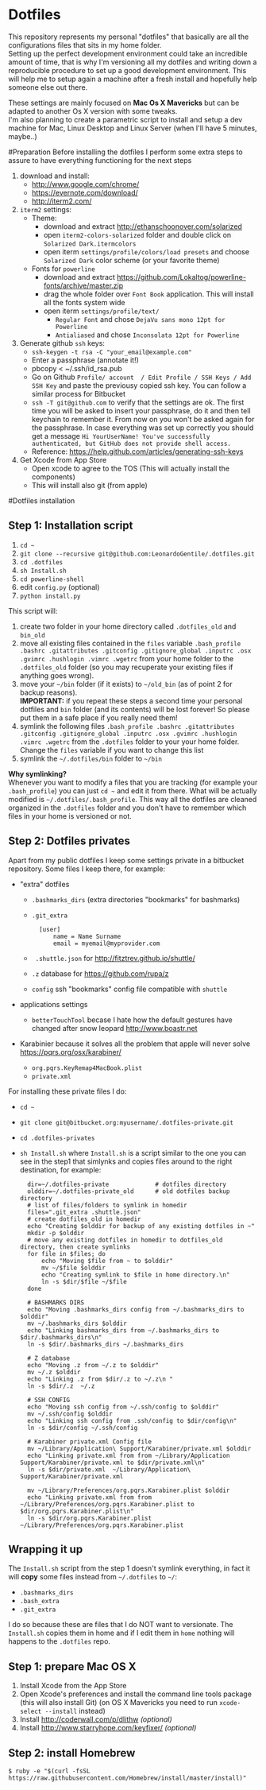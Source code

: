 # Dotfiles

This repository represents my personal "dotfiles" that basically are all the configurations files  that sits in my home folder.   
Setting up the perfect development environment could take an incredible amount of time, that is why I'm versioning all my dotfiles and writing down a reproducible  procedure to set up a good development environment. This will help me to setup again a machine after a fresh install and hopefully help someone else out there. 

These settings are mainly focused on __Mac Os X Mavericks__ but can be adapted to another Os X version with some tweaks.   
I'm also planning to create a parametric script to install and setup a dev machine for Mac, Linux Desktop and Linux Server (when I'll have 5 minutes, maybe..)

#Preparation 
Before installing the dotfiles I perform some extra steps to assure to have everything functioning for the next steps  

1. download and install:   
    - http://www.google.com/chrome/     
    - https://evernote.com/download/    
    - http://iterm2.com/    
2. `iterm2` settings:   
    - Theme:
        - download and extract http://ethanschoonover.com/solarized
        - open `iterm2-colors-solarized` folder and  double click on `Solarized Dark.itermcolors`
        - open iterm `settings/profile/colors/load presets` and choose `Solarized Dark` color scheme (or your favorite theme)
    - Fonts for `powerline`
        - download and extract https://github.com/Lokaltog/powerline-fonts/archive/master.zip
        - drag the whole folder over `Font Book` application. This will install all the fonts system wide
        - open iterm `settings/profile/text/`
            - `Regular Font` and chose `DejaVu sans mono 12pt for Powerline`
            - `Antialiased` and chose `Inconsolata 12pt for Powerline`
3. Generate github `ssh` keys:
    - `ssh-keygen -t rsa -C "your_email@example.com"`  
    - Enter a passphrase (annotate it!)
    - pbcopy < ~/.ssh/id_rsa.pub
    - Go on Github  `Profile/ account  / Edit Profile / SSH Keys / Add SSH Key` and paste the previousy copied ssh key. You can follow a similar  process for  Bitbucket
    - `ssh -T git@github.com` to verify that the settings are ok. The first time you will be asked to insert your passphrase, do it and then tell keychain to remember it. From now on you won't be asked again for the passphrase. In case everything was set up  correctly you should get a message `Hi YourUserName! You've successfully authenticated, but GitHub does not provide shell access.`
    - Reference: https://help.github.com/articles/generating-ssh-keys
4. Get Xcode from App Store
    - Open xcode to agree to the TOS (This will actually install the components)
    - This will install also git (from apple)


#Dotfiles installation 

## Step 1: Installation script

1. `cd ~ `
2. `git clone --recursive git@github.com:LeonardoGentile/.dotfiles.git` 
3. `cd .dotfiles`
4. `sh Install.sh`
5. `cd powerline-shell`
6. edit `config.py` (optional)
7. `python install.py`


This script will:  

1. create two folder in your home directory called `.dotfiles_old` and `bin_old` 
2. move all existing files contained in the  `files` variable `.bash_profile .bashrc .gitattributes .gitconfig .gitignore_global .inputrc .osx .gvimrc .hushlogin .vimrc .wgetrc` from your home folder to the `.dotfiles_old` folder (so you may recuperate your existing files if anything goes wrong). 
3. move your `~/bin` folder (if it exists) to `~/old_bin` (as of point 2 for backup reasons).    
__IMPORTANT:__ if you repeat these steps a second time your personal dotfiles and `bin` folder (and its contents) will be lost forever! So please put them in a safe place if you really need them!
4. symlink the following files `.bash_profile .bashrc .gitattributes .gitconfig .gitignore_global .inputrc .osx .gvimrc .hushlogin .vimrc .wgetrc`
from the `.dotfiles` folder to your your home folder. Change the `files` variable if you want to change this list
5. symlink the `~/.dotfiles/bin` folder to `~/bin`

__Why symlinking?__  
Whenever you want to modify a files that you are tracking (for example your `.bash_profile`) you can just `cd ~` and edit it from there. What will be actually modified is `~/.dotfiles/.bash_profile`. This way all the dotfiles are cleaned organized in the `.dotfiles` folder and you don't have to remember which files in your home is versioned or not.

## Step 2: Dotfiles privates
Apart from my public dotfiles I keep some settings private in a bitbucket repository.
Some files I keep there, for example: 

 - "extra" dotfiles 
    - `.bashmarks_dirs`  (extra directories "bookmarks" for bashmarks)
    - `.git_extra` 

            [user]
                name = Name Surname
                email = myemail@myprovider.com
    - ` .shuttle.json` for http://fitztrev.github.io/shuttle/
    - `.z` database for https://github.com/rupa/z
    - `config` ssh "bookmarks" config file compatible with `shuttle`  

- applications settings 
    - `betterTouchTool`  becase I hate how the default gestures have changed after snow leopard http://www.boastr.net
- Karabinier because it solves all the problem that apple will never solve https://pqrs.org/osx/karabiner/
    - `org.pqrs.KeyRemap4MacBook.plist` 
    - `private.xml`


For installing these private files I do:
- `cd ~`
- `git clone git@bitbucket.org:myusername/.dotfiles-private.git`
- `cd .dotfiles-privates`
- `sh Install.sh` where `Install.sh` is a script similar to the one you can see in the step1 that simlynks and copies files around to the right destination, for example:

        dir=~/.dotfiles-private             # dotfiles directory
        olddir=~/.dotfiles-private_old      # old dotfiles backup directory
        # list of files/folders to symlink in homedir
        files=".git_extra .shuttle.json"
        # create dotfiles_old in homedir
        echo "Creating $olddir for backup of any existing dotfiles in ~"
        mkdir -p $olddir
        # move any existing dotfiles in homedir to dotfiles_old directory, then create symlinks
        for file in $files; do
            echo "Moving $file from ~ to $olddir"
            mv ~/$file $olddir
            echo "Creating symlink to $file in home directory.\n"
            ln -s $dir/$file ~/$file
        done

        # BASHMARKS DIRS
        echo "Moving .bashmarks_dirs config from ~/.bashmarks_dirs to $olddir"
        mv ~/.bashmarks_dirs $olddir
        echo "Linking bashmarks_dirs from ~/.bashmarks_dirs to $dir/.bashmarks_dirs\n"
        ln -s $dir/.bashmarks_dirs ~/.bashmarks_dirs

        # Z database
        echo "Moving .z from ~/.z to $olddir"
        mv ~/.z $olddir
        echo "Linking .z from $dir/.z to ~/.z\n "
        ln -s $dir/.z  ~/.z

        # SSH CONFIG
        echo "Moving ssh config from ~/.ssh/config to $olddir"
        mv ~/.ssh/config $olddir
        echo "Linking ssh config from .ssh/config to $dir/config\n"
        ln -s $dir/config ~/.ssh/config

        # Karabiner private.xml Config file
        mv ~/Library/Application\ Support/Karabiner/private.xml $olddir
        echo "Linking private.xml from from ~/Library/Application Support/Karabiner/private.xml to $dir/private.xml\n"
        ln -s $dir/private.xml  ~/Library/Application\ Support/Karabiner/private.xml
        
        mv ~/Library/Preferences/org.pqrs.Karabiner.plist $olddir
        echo "Linking private.xml from from ~/Library/Preferences/org.pqrs.Karabiner.plist to $dir/org.pqrs.Karabiner.plist\n"
        ln -s $dir/org.pqrs.Karabiner.plist  ~/Library/Preferences/org.pqrs.Karabiner.plist

## Wrapping it up
The `Install.sh` script from the step 1 doesn't symlink everything, in fact it will __copy__ some files instead from `~/.dotfiles` to `~/`:

- `.bashmarks_dirs`
- `.bash_extra`
- `.git_extra`

I do so because these are files that I do NOT want to versionate. The `Install.sh` copies them in home and if I edit them in `home` nothing will happens to the `.dotfiles` repo. 

## Step 1: prepare Mac OS X

1. Install Xcode from the App Store
2. Open Xcode's preferences and install the command line tools package (this will also install Git) (on OS X Mavericks you need to run `xcode-select --install` instead)
3. Install http://coderwall.com/p/dlithw *(optional)*
4. Install http://www.starryhope.com/keyfixer/ *(optional)*


## Step 2: install Homebrew

    $ ruby -e "$(curl -fsSL https://raw.githubusercontent.com/Homebrew/install/master/install)"


